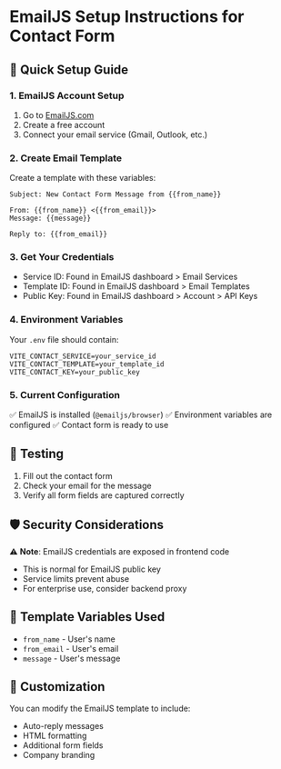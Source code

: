 # EmailJS Setup Instructions for Contact Form

## 🚀 Quick Setup Guide

### 1. EmailJS Account Setup
1. Go to [EmailJS.com](https://www.emailjs.com/)
2. Create a free account
3. Connect your email service (Gmail, Outlook, etc.)

### 2. Create Email Template
Create a template with these variables:
```
Subject: New Contact Form Message from {{from_name}}

From: {{from_name}} <{{from_email}}>
Message: {{message}}

Reply to: {{from_email}}
```

### 3. Get Your Credentials
- Service ID: Found in EmailJS dashboard > Email Services
- Template ID: Found in EmailJS dashboard > Email Templates  
- Public Key: Found in EmailJS dashboard > Account > API Keys

### 4. Environment Variables
Your `.env` file should contain:
```
VITE_CONTACT_SERVICE=your_service_id
VITE_CONTACT_TEMPLATE=your_template_id
VITE_CONTACT_KEY=your_public_key
```

### 5. Current Configuration
✅ EmailJS is installed (`@emailjs/browser`)
✅ Environment variables are configured
✅ Contact form is ready to use

## 🔧 Testing
1. Fill out the contact form
2. Check your email for the message
3. Verify all form fields are captured correctly

## 🛡️ Security Considerations
⚠️ **Note**: EmailJS credentials are exposed in frontend code
- This is normal for EmailJS public key
- Service limits prevent abuse
- For enterprise use, consider backend proxy

## 📧 Template Variables Used
- `from_name` - User's name
- `from_email` - User's email  
- `message` - User's message

## 🎨 Customization
You can modify the EmailJS template to include:
- Auto-reply messages
- HTML formatting
- Additional form fields
- Company branding
